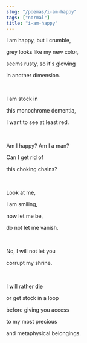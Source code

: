 ```yaml
---
slug: "/poemas/i-am-happy"
tags: ["normal"]
title: "i-am-happy"
---
```

I am happy, but I crumble,

grey looks like my new color,

seems rusty, so it's glowing

in another dimension.

&nbsp;

I am stock in

this monochrome dementia,

I want to see at least red.

&nbsp;

Am I happy? Am I a man?

Can I get rid of

this choking chains?

&nbsp;

Look at me,

I am smiling,

now let me be,

do not let me vanish.

&nbsp;

No, I will not let you

corrupt my shrine.

&nbsp;

I will rather die

or get stock in a loop

before giving you access

to my most precious

and metaphysical belongings.